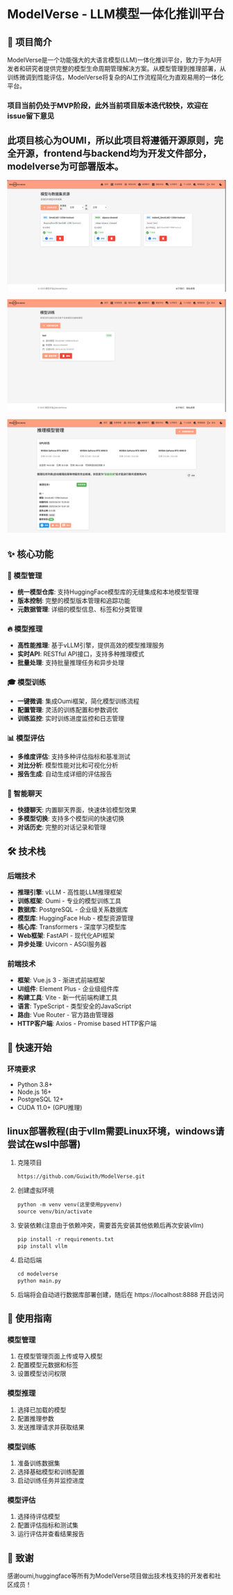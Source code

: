 # ModelVerse - LLM模型一体化推训平台

## 🚀 项目简介

ModelVerse是一个功能强大的大语言模型(LLM)一体化推训平台，致力于为AI开发者和研究者提供完整的模型生命周期管理解决方案。从模型管理到推理部署，从训练微调到性能评估，ModelVerse将复杂的AI工作流程简化为直观易用的一体化平台。

### 项目当前仍处于MVP阶段，此外当前项目版本迭代较快，欢迎在issue留下意见
## 此项目核心为OUMI，所以此项目将遵循开源原则，完全开源，frontend与backend均为开发文件部分，modelverse为可部署版本。

![](assets\1.png)

![2](assets/2.png)

![3](assets/3.png)

## ✨ 核心功能

### 🎯 模型管理
- **统一模型仓库**: 支持HuggingFace模型库的无缝集成和本地模型管理
- **版本控制**: 完整的模型版本管理和追踪功能
- **元数据管理**: 详细的模型信息、标签和分类管理

### 🔥 模型推理
- **高性能推理**: 基于vLLM引擎，提供高效的模型推理服务
- **实时API**: RESTful API接口，支持多种推理模式
- **批量处理**: 支持批量推理任务和异步处理

### 🎓 模型训练
- **一键微调**: 集成Oumi框架，简化模型训练流程
- **配置管理**: 灵活的训练配置和参数调优
- **训练监控**: 实时训练进度监控和日志管理

### 📊 模型评估
- **多维度评估**: 支持多种评估指标和基准测试
- **对比分析**: 模型性能对比和可视化分析
- **报告生成**: 自动生成详细的评估报告

### 💬 智能聊天
- **快捷聊天**: 内置聊天界面，快速体验模型效果
- **多模型切换**: 支持多个模型间的快速切换
- **对话历史**: 完整的对话记录和管理

## 🛠️ 技术栈

### 后端技术
- **推理引擎**: vLLM - 高性能LLM推理框架
- **训练框架**: Oumi - 专业的模型训练工具
- **数据库**: PostgreSQL - 企业级关系数据库
- **模型库**: HuggingFace Hub - 模型资源管理
- **核心库**: Transformers - 深度学习模型库
- **Web框架**: FastAPI - 现代化API框架
- **异步处理**: Uvicorn - ASGI服务器

### 前端技术
- **框架**: Vue.js 3 - 渐进式前端框架
- **UI组件**: Element Plus - 企业级组件库
- **构建工具**: Vite - 新一代前端构建工具
- **语言**: TypeScript - 类型安全的JavaScript
- **路由**: Vue Router - 官方路由管理器
- **HTTP客户端**: Axios - Promise based HTTP客户端


## 🚀 快速开始

### 环境要求
- Python 3.8+
- Node.js 16+
- PostgreSQL 12+
- CUDA 11.0+ (GPU推理)

## linux部署教程(由于vllm需要Linux环境，windows请尝试在wsl中部署)
1. 克隆项目

   ```
   https://github.com/Guiwith/ModelVerse.git
   ```

2. 创建虚拟环境

   ```
   python -m venv venv(这里使用pyvenv)
   source venv/bin/activate
   ```

3. 安装依赖(注意由于依赖冲突，需要首先安装其他依赖后再次安装vllm)

   ```
   pip install -r requirements.txt
   pip install vllm
   ```

4. 启动后端

   ```
   cd modelverse
   python main.py
   ```

5. 后端将会自动进行数据库部署创建，随后在 https://localhost:8888 开启访问

## 📖 使用指南

### 模型管理
1. 在模型管理页面上传或导入模型
2. 配置模型元数据和标签
3. 设置模型访问权限

### 模型推理
1. 选择已加载的模型
2. 配置推理参数
3. 发送推理请求并获取结果

### 模型训练
1. 准备训练数据集
2. 选择基础模型和训练配置
3. 启动训练任务并监控进度

### 模型评估
1. 选择待评估模型
2. 配置评估指标和测试集
3. 运行评估并查看结果报告


## 🎉 致谢

感谢oumi,huggingface等所有为ModelVerse项目做出技术栈支持的开发者和社区成员！
